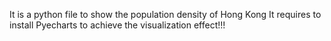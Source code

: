 It is a python file to show the population density of Hong Kong
It requires to install Pyecharts to achieve the visualization effect!!!
